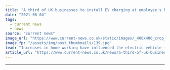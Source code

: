 ```yaml
---
title: "A third of UK businesses to install EV charging at employee's homes"
date: "2021-06-04"
tags: 
  - current news
  - news
source: "current news"
image_url: "https://www.current-news.co.uk/static/images/_400x400_crop_center-center/centrica-home-charger-image-centrica.jpg"
image_fp: "/assets/img/post_thumbnails/139.jpg"
lead: "​Increases in home working have influenced the electric vehicle (EV) charging plans of businesses, as 34% say they plan on putting chargers in employee’s homes."
article_url: "https://www.current-news.co.uk/news/a-third-of-uk-businesses-to-install-ev-charging-at-employees-homes?utm_source=rss-feeds&utm_medium=rss&utm_campaign=rss"
---
```


---
